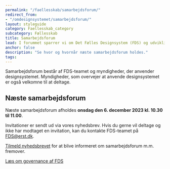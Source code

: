 ```yaml
---
permalink: "/faellesskab/samarbejdsforum/"
redirect_from:
- "/omdesignsystemet/samarbejdsforum/"
layout: styleguide
category: Faellesskab_category
subcategory: Fællesskab
title: Samarbejdsforum
lead: I forummet sparrer vi om Det Fælles Designsystem (FDS) og udviklingen fremadrettet.
anchor: false
description: "Se hvor og hvornår næste samarbejdsforum holdes."
tags:
---
```


Samarbejdsforum består af FDS-teamet og myndigheder, der anvender designsystemet. Myndigheder, som overvejer at anvende designsystemet er også velkomne til at deltage.

## Næste samarbejdsforum

Næste samarbejdsforum afholdes <strong>onsdag den 6. december 2023 kl. 10.30 til 11.00</strong>.

Invitationer er sendt ud via vores nyhedsbrev. Hvis du gerne vil deltage og ikke har modtaget en invitation, kan du kontakte FDS-teamet på <a href="mailto:fds@erst.dk">FDS@erst.dk</a>.

<a href="/faellesskab/nyhedsmail/">Tilmeld nyhedsbrevet</a> for at blive informeret om samarbejdsforum m.m. fremover.

<a href="/faellesskab/governance/">Læs om governance af FDS</a>